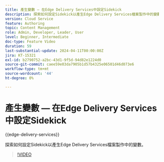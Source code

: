 ```yaml
---
title: 產生變數 — 在Edge Delivery Services中設定Sidekick
description: 探索如何設定Sidekick以產生Edge Delivery Services檔案製作中的變數。
version: Cloud Service
feature: Authoring
topic: Content Management
role: Admin, Developer, Leader, User
level: Beginner, Intermediate
doc-type: Feature Video
duration: 59
last-substantial-update: 2024-04-11T00:00:00Z
jira: KT-15321
exl-id: b2790752-a2bc-43d1-9f5d-94d82e1224d0
source-git-commit: caee59e03da7905b1d57b4325e06501d46d073e6
workflow-type: tm+mt
source-wordcount: '44'
ht-degree: 0%

---
```


# 產生變數 — 在Edge Delivery Services中設定Sidekick

{{edge-delivery-services}}

探索如何設定Sidekick以產生Edge Delivery Services檔案製作中的變數。

>[!VIDEO](https://video.tv.adobe.com/v/3428306/?learn=on)

